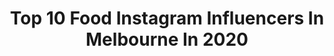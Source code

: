 ---
title: Top 10 Food Instagram Influencers In Melbourne In 2020
description: >-
  Find top food Instagram influencers in Melbourne in 2020. Most popular hashtags: #melbourne #food #foodie #foodporn.
platform: Instagram
profiles:
  - username: "junclarekim"
    fullname: >-
      JUN KIM
    location: "Australia"
    followers: 2529
    engagement: 1175
    commentsToLikes: 0.153273
    avatar: "https://scontent-sin6-2.cdninstagram.com/v/t51.2885-19/s320x320/90332870_198249584961377_2114059280494624768_n.jpg?_nc_ht=scontent-sin6-2.cdninstagram.com&_nc_ohc=ilenZzIYPpAAX-kRwa9&oh=c9c3bd75fb1105fbd3e1850a35b1c9ae&oe=5EA4D6F7"
    verified: false
    hashtags: "#boxytshirt, #stayathome, #melbournebreakfastdiary, #lionessdenim"
  - username: "mr.andylim"
    fullname: >-
      Andy Lim |  Content Creator
    location: "Australia"
    followers: 5251
    engagement: 291
    commentsToLikes: 0.563825
    avatar: "https://scontent-lga3-1.cdninstagram.com/v/t51.2885-19/s320x320/92109613_223054512087311_11727464036302848_n.jpg?_nc_ht=scontent-lga3-1.cdninstagram.com&_nc_ohc=GC-3Ocob63YAX8bu4yQ&oh=fef23acf16cbaaa9de47eba0ba644721&oe=5EBC7648"
    verified: false
    hashtags: "#fashionsonthefield, #foodies, #coffeebeans, #coffeedaily"
  - username: "shanedelia"
    fullname: >-
      Shane Delia
    location: "Australia"
    followers: 24197
    engagement: 264
    commentsToLikes: 0.082008
    avatar: "https://scontent-ams4-1.cdninstagram.com/v/t51.2885-19/s320x320/82718694_176116123711912_4861898873083265024_n.jpg?_nc_ht=scontent-ams4-1.cdninstagram.com&_nc_ohc=9wAxAuv8_g8AX86gULR&oh=8115b5651a2734e823ec868077b7ff91&oe=5EBAD1E8"
    verified: true
    hashtags: "#pride, #melbourneeats, #melbournetodo, #billyslater"
  - username: "patnourse"
    fullname: >-
      Pat Nourse
    location: "Australia"
    followers: 33031
    engagement: 170
    commentsToLikes: 0.045947
    avatar: "https://scontent-ams4-1.cdninstagram.com/v/t51.2885-19/s320x320/45807497_1903873746397532_5005544269046349824_n.jpg?_nc_ht=scontent-ams4-1.cdninstagram.com&_nc_ohc=gtGoymsFrwsAX9mSMvf&oh=9584fc941e16b930a5f05497b047b66e&oe=5EBA33DB"
    verified: false
    hashtags: "#savehospo, #staythefuckhome"
  - username: "vivu.food"
    fullname: >-
      Vi Vu
    location: "Australia"
    followers: 14037
    engagement: 2001
    commentsToLikes: 0.092546
    avatar: "https://scontent-lhr8-1.cdninstagram.com/v/t51.2885-19/s320x320/53730447_2024122867892522_9101591018020536320_n.jpg?_nc_ht=scontent-lhr8-1.cdninstagram.com&_nc_ohc=hFoLtBGNNJAAX-SZFRb&oh=f68654ea524b0964625583123d57dec2&oe=5EB99DD2"
    verified: false
    hashtags: "#afternoontea, #lychee, #local, #souffle"
  - username: "our.fam.in.squares"
    fullname: >-
      Jo & Chris
    location: "Australia"
    followers: 19417
    engagement: 189
    commentsToLikes: 0.093510
    avatar: "https://scontent-lhr8-1.cdninstagram.com/v/t51.2885-19/s320x320/28752554_323130068209814_5882126525561569280_n.jpg?_nc_ht=scontent-lhr8-1.cdninstagram.com&_nc_ohc=rxD7dZ6fY10AX_asne9&oh=5627518073f89f8c7a388e037eb21f58&oe=5EBB33A7"
    verified: false
    hashtags: "#organizedhome, #parentinghacks, #selfisolation, #dokind"
  - username: "ftlblog"
    fullname: >-
      FTLblog
    location: "Australia"
    followers: 2710
    engagement: 1129
    commentsToLikes: 0.052939
    avatar: "https://scontent-ams4-1.cdninstagram.com/v/t51.2885-19/s320x320/16230606_1219283958119095_7024392748882984960_a.jpg?_nc_ht=scontent-ams4-1.cdninstagram.com&_nc_ohc=Ws39tzXJ5tYAX98FsLB&oh=bc8631635750ee1c397dba62b55c4c16&oe=5EB7334E"
    verified: false
    hashtags: "#sydneyfood, #igers, #instagood, #unesco"
  - username: "theageaustralia"
    fullname: >-
      The Age
    location: "Australia"
    followers: 65594
    engagement: 47
    commentsToLikes: 0.042306
    avatar: "https://scontent-lhr8-1.cdninstagram.com/v/t51.2885-19/s320x320/49831068_243176023251654_2507895218758483968_n.jpg?_nc_ht=scontent-lhr8-1.cdninstagram.com&_nc_ohc=YBbti3a-RboAX_TQ6W1&oh=5dbdf9cac5c8fd2671a3f308655aff5b&oe=5EB5521F"
    verified: true
    hashtags: "#rail, #socialisolation, #theatre, #melbourne"
  - username: "biancamelb"
    fullname: >-
      Bianca
    location: "Australia"
    followers: 33066
    engagement: 123
    commentsToLikes: 0.127349
    avatar: "https://scontent-ams4-1.cdninstagram.com/v/t51.2885-19/s320x320/89264027_2800620533390836_5329867407164964864_n.jpg?_nc_ht=scontent-ams4-1.cdninstagram.com&_nc_ohc=Y29V-g13y_0AX9sA2Q2&oh=936e9cf4991ccae0040ec8c07a2e07c0&oe=5EB256FE"
    verified: false
    hashtags: ""
  - username: "spoonsofflavorbybatool"
    fullname: >-
      Syeda Batool Rizvi
    location: "Australia"
    followers: 23121
    engagement: 419
    commentsToLikes: 0.303377
    avatar: "https://scontent-lht6-1.cdninstagram.com/v/t51.2885-19/s320x320/90315511_238586290601809_7438897534359044096_n.jpg?_nc_ht=scontent-lht6-1.cdninstagram.com&_nc_ohc=wL308BhXFOEAX-E1o4o&oh=06eca34cab4cc52a5ca2c32da821f39e&oe=5EBAE062"
    verified: false
    hashtags: "#discoverunder4k, #cake, #moneygiveaway, #foodfeed"
---